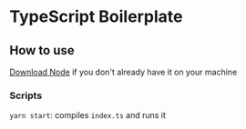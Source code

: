 # TypeScript Boilerplate

## How to use

[Download Node](https://nodejs.org/en/) if you don't already have it on your machine

### Scripts

`yarn start`: compiles `index.ts` and runs it
